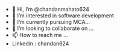 - 👋 Hi, I’m @chandanmahato624
- 👀 I’m interested in software development
- 🌱 I’m currently pursuing MCA...
- 💞️ I’m looking to collaborate on ...
- 📫 How to reach me ...
- Linkedin : chandan624

<!---
chandanmahato624/chandanmahato624 is a ✨ special ✨ repository because its `README.md` (this file) appears on your GitHub profile.
You can click the Preview link to take a look at your changes.
--->
